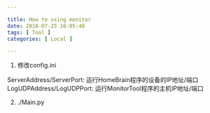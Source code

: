```yaml
---

title: How to using monitor
date: 2018-07-25 16:05:40
tags: [ Tool ]
categories: [ Local ]

---
```


1. 修改config.ini

ServerAddress/ServerPort: 运行HomeBrain程序的设备的IP地址/端口
LogUDPAddress/LogUDPPort: 运行MonitorTool程序的主机IP地址/端口

2. ./Main.py
